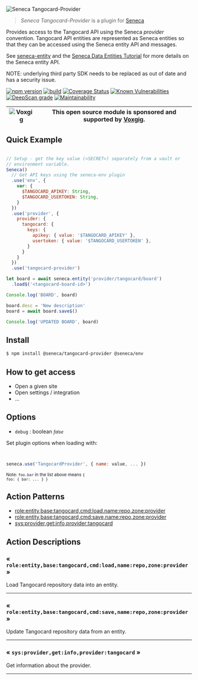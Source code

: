 ![Seneca Tangocard-Provider](http://senecajs.org/files/assets/seneca-logo.png)

> _Seneca Tangocard-Provider_ is a plugin for [Seneca](http://senecajs.org)


Provides access to the Tangocard API using the Seneca *provider*
convention. Tangocard API entities are represented as Seneca entities so
that they can be accessed using the Seneca entity API and messages.

See [seneca-entity](senecajs/seneca-entity) and the [Seneca Data
Entities
Tutorial](https://senecajs.org/docs/tutorials/understanding-data-entities.html) for more details on the Seneca entity API.

NOTE: underlying third party SDK needs to be replaced as out of date and has a security issue.

[![npm version](https://img.shields.io/npm/v/@seneca/tangocard-provider.svg)](https://npmjs.com/package/@seneca/tangocard-provider)
[![build](https://github.com/senecajs/seneca-tangocard-provider/actions/workflows/build.yml/badge.svg)](https://github.com/senecajs/seneca-tangocard-provider/actions/workflows/build.yml)
[![Coverage Status](https://coveralls.io/repos/github/senecajs/seneca-tangocard-provider/badge.svg?branch=main)](https://coveralls.io/github/senecajs/seneca-tangocard-provider?branch=main)
[![Known Vulnerabilities](https://snyk.io/test/github/senecajs/seneca-tangocard-provider/badge.svg)](https://snyk.io/test/github/senecajs/seneca-tangocard-provider)
[![DeepScan grade](https://deepscan.io/api/teams/5016/projects/19462/branches/505954/badge/grade.svg)](https://deepscan.io/dashboard#view=project&tid=5016&pid=19462&bid=505954)
[![Maintainability](https://api.codeclimate.com/v1/badges/f76e83896b731bb5d609/maintainability)](https://codeclimate.com/github/senecajs/seneca-tangocard-provider/maintainability)


| ![Voxgig](https://www.voxgig.com/res/img/vgt01r.png) | This open source module is sponsored and supported by [Voxgig](https://www.voxgig.com). |
|---|---|



<!--START:SECTION:intro-->
<!--END:SECTION:intro-->


## Quick Example


```js

// Setup - get the key value (<SECRET>) separately from a vault or
// environment variable.
Seneca()
  // Get API keys using the seneca-env plugin
  .use('env', {
    var: {
      $TANGOCARD_APIKEY: String,
      $TANGOCARD_USERTOKEN: String,
    }
  })
  .use('provider', {
    provider: {
      tangocard: {
        keys: {
          apikey: { value: '$TANGOCARD_APIKEY' },
          usertoken: { value: '$TANGOCARD_USERTOKEN' },
        }
      }
    }
  })
  .use('tangocard-provider')

let board = await seneca.entity('provider/tangocard/board')
  .load$('<tangocard-board-id>')

Console.log('BOARD', board)

board.desc = 'New description'
board = await board.save$()

Console.log('UPDATED BOARD', board)

```



## Install

```sh
$ npm install @seneca/tangocard-provider @seneca/env
```


## How to get access


* Open a given site
* Open settings / integration
* ...






<!--START:options-->


## Options

* `debug` : boolean <i><small>false</small></i>


Set plugin options when loading with:
```js


seneca.use('TangocardProvider', { name: value, ... })


```


<small>Note: <code>foo.bar</code> in the list above means 
<code>{ foo: { bar: ... } }</code></small> 



<!--END:options-->

<!--START:action-list-->


## Action Patterns

* [role:entity,base:tangocard,cmd:load,name:repo,zone:provider](#-roleentitybasetangocardcmdloadnamerepozoneprovider-)
* [role:entity,base:tangocard,cmd:save,name:repo,zone:provider](#-roleentitybasetangocardcmdsavenamerepozoneprovider-)
* [sys:provider,get:info,provider:tangocard](#-sysprovidergetinfoprovidertangocard-)


<!--END:action-list-->

<!--START:action-desc-->


## Action Descriptions

### &laquo; `role:entity,base:tangocard,cmd:load,name:repo,zone:provider` &raquo;

Load Tangocard repository data into an entity.



----------
### &laquo; `role:entity,base:tangocard,cmd:save,name:repo,zone:provider` &raquo;

Update Tangocard repository data from an entity.



----------
### &laquo; `sys:provider,get:info,provider:tangocard` &raquo;

Get information about the provider.



----------


<!--END:action-desc-->
